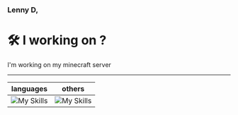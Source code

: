 ### Lenny D,

# 🛠 I working on ?
I'm working on my minecraft server 

---
| languages  | others  |
| -- | -- |
| ![My Skills](https://skillicons.dev/icons?i=html,php&perline=3) | ![My Skills](https://skillicons.dev/icons?i=github,git,discord&perline=3) |
